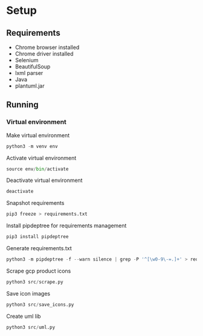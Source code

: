 Setup
=====

## Requirements
+ Chrome browser installed
+ Chrome driver installed
+ Selenium
+ BeautifulSoup
+ lxml parser
+ Java
+ plantuml.jar

## Running

### Virtual environment

Make virtual environment
```python
python3 -m venv env
```
Activate virtual environment
```python
source env/bin/activate
```
Deactivate virtual environment
```python
deactivate
```

Snapshot requirements
```python
pip3 freeze > requirements.txt
```

Install pipdeptree for requirements management
```python
pip3 install pipdeptree
```
Generate requirements.txt
```python
python3 -m pipdeptree -f --warn silence | grep -P '^[\w0-9\-=.]+' > requirements-dev.txt
```

Scrape gcp product icons
```python
python3 src/scrape.py
```

Save icon images
```python
python3 src/save_icons.py
```

Create uml lib
```python
python3 src/uml.py
```
